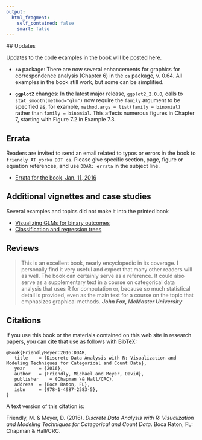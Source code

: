 ```yaml
---
output: 
  html_fragment:
    self_contained: false
    smart: false
---
```


<!-- generator: rmarkdown::render("other.md") -->

<div class="contents">
## Updates

Updates to the code examples in the book will be posted here.

* __`ca`__ package: There are now several enhancements for graphics for correspondence analysis (Chapter 6)
  in the `ca` package, v. 0.64.  All examples in the book still work, but some can be simplified.

* __`ggplot2`__ changes: In the latest major release, `ggplot2_2.0.0`, calls to `stat_smooth(method="glm")` now
  require the `family` argument to be specified as, for example, `method.args = list(family = binomial)`
  rather than `family = binomial`.
  This affects numerous figures in Chapter 7, starting with Figure 7.2 in Example 7.3.

## Errata

Readers are invited to send an email related to typos or errors in the book to
`friendly AT yorku DOT ca`.  Please give specific section, page, figure or equation
references, and use `DDAR: errata` in the subject line.

* [Errata for the book, Jan. 11, 2016](extra/errata.pdf)

## Additional vignettes and case studies

Several examples and topics did not make it into the printed book

* [Visualizing GLMs for binary outcomes](extra/titanic-glm-ex.pdf)
* [Classification and regression trees](extra/titanic-tree-ex.pdf)


## Reviews

>This is an excellent book, nearly encyclopedic in its coverage. I personally find it very useful and expect that many other readers will as well. The book can certainly serve as a reference. It could also serve as a supplementary text in a course on categorical data analysis that uses R for computation or, because so much statistical detail is provided, even as the main text for a course on the topic that emphasizes graphical methods. ___John Fox, McMaster University___

## Citations

If you use this book or the materials contained on this web site in research papers, you can cite that use as follows
with BibTeX:

```
@Book{FriendlyMeyer:2016:DDAR,
   title	= {Discrete Data Analysis with R: Visualization and Modeling Techniques for Categorical and Count Data},
   year		= {2016},
   author	= {Friendly, Michael and Meyer, David},
   publisher	= {Chapman \& Hall/CRC},
   address	= {Boca Raton, FL},
   isbn		= {978-1-4987-2583-5},
}

```
A text version of this citation is:

Friendly, M. & Meyer, D. (2016). *Discrete Data Analysis with R: Visualization and Modeling Techniques for Categorical and Count Data*. Boca Raton, FL: Chapman & Hall/CRC.
</div>
